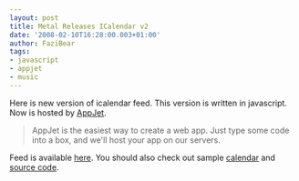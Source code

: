 ```yaml
---
layout: post
title: Metal Releases ICalendar v2
date: '2008-02-10T16:28:00.003+01:00'
author: FaziBear
tags:
- javascript
- appjet
- music
---
```


Here is new version of icalendar feed. This version is written in javascript. 
Now is hosted by <a href="http://appjet.com/">AppJet</a>.
>AppJet is the easiest way to create a web app. Just type some code into a box, and we'll host your app on our servers.

Feed is available <a href="http://metalstorm-releases.appjet.net/calendar.ics">here</a>.
You should also check out sample <a href="http://metalstorm-releases.appjet.net/">calendar</a> and <a href="http://source.metalstorm-releases.appjet.net/">source code</a>.